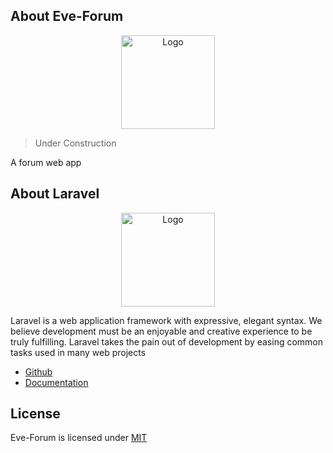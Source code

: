 ## About Eve-Forum

<p align="center"><img src="https://i.imgur.com/Ue24AVq.png"" width="150px" height="auto" alt="Logo"></a></p>

>Under Construction

A forum web app

## About Laravel

<p align="center"><img src="https://i.imgur.com/Ue24AVq.png" width="150px" height="auto" alt="Logo"></a></p>

Laravel is a web application framework with expressive, elegant syntax. We believe development must be an enjoyable and creative experience to be truly fulfilling. Laravel takes the pain out of development by easing common tasks used in many web projects

* [Github](https://github.com/laravel/laravel)
* [Documentation](https://laravel.com/docs/8.x)

## License

Eve-Forum is licensed under [MIT](https://choosealicense.com/licenses/mit/)
